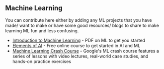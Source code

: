 ## Machine Learning

You can contribute here either by adding any ML projects that you have made/ want to make or have some good resources/ blogs to share to make learning ML fun and less confusing. 

- [Introduction to Machine Learning](https://alex.smola.org/drafts/thebook.pdf) - PDF on ML to get you started
- [Elements of AI](https://www.elementsofai.com/eu2019fi) - Free online course to get started in AI and ML
- [Machine Learning Crash Course](https://developers.google.com/machine-learning/crash-course) - Google's ML crash course features a series of lessons with video lectures, real-world case studies, and hands-on practice exercises
